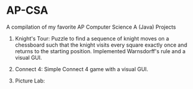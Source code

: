 # AP-CSA
A compilation of my favorite AP Computer Science A (Java) Projects
1. Knight's Tour: Puzzle to find a sequence of knight moves on a chessboard such that the knight visits every square exactly once and returns to the starting position. Implemented Warnsdorff's rule and a visual GUI.

2. Connect 4: Simple Connect 4 game with a visual GUI.

3. Picture Lab: 
